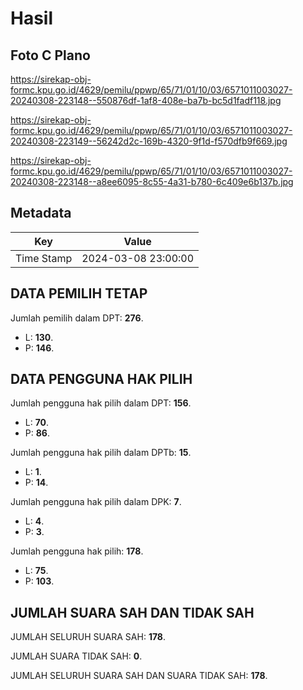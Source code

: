 # Hasil

## Foto C Plano

https://sirekap-obj-formc.kpu.go.id/4629/pemilu/ppwp/65/71/01/10/03/6571011003027-20240308-223148--550876df-1af8-408e-ba7b-bc5d1fadf118.jpg

https://sirekap-obj-formc.kpu.go.id/4629/pemilu/ppwp/65/71/01/10/03/6571011003027-20240308-223149--56242d2c-169b-4320-9f1d-f570dfb9f669.jpg

https://sirekap-obj-formc.kpu.go.id/4629/pemilu/ppwp/65/71/01/10/03/6571011003027-20240308-223148--a8ee6095-8c55-4a31-b780-6c409e6b137b.jpg


## Metadata

| Key        | Value               |
| ---------- | ------------------- |
| Time Stamp | 2024-03-08 23:00:00 |


## DATA PEMILIH TETAP

Jumlah pemilih dalam DPT: **276**.
 * L: **130**.
 * P: **146**.

## DATA PENGGUNA HAK PILIH

Jumlah pengguna hak pilih dalam DPT: **156**.
 * L: **70**.
 * P: **86**.

Jumlah pengguna hak pilih dalam DPTb: **15**.
 * L: **1**.
 * P: **14**.

Jumlah pengguna hak pilih dalam DPK: **7**.
 * L: **4**.
 * P: **3**.

Jumlah pengguna hak pilih: **178**.
 * L: **75**.
 * P: **103**.

## JUMLAH SUARA SAH DAN TIDAK SAH

JUMLAH SELURUH SUARA SAH: **178**.

JUMLAH SUARA TIDAK SAH: **0**.

JUMLAH SELURUH SUARA SAH DAN SUARA TIDAK SAH: **178**.


